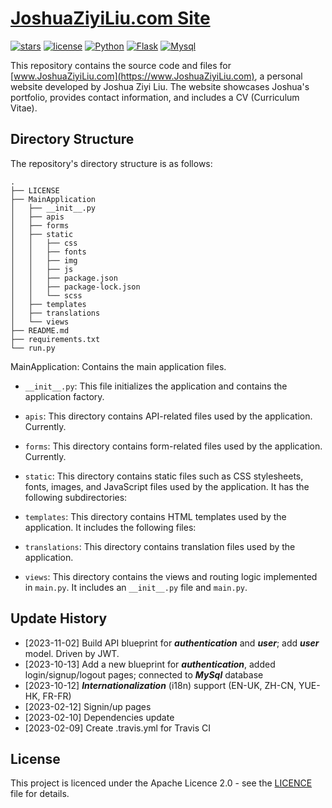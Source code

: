 # [JoshuaZiyiLiu.com Site](https://github.com/lavandejoey/JoshuaZiyiLiu.com)

[//]: # (Badges)
[![stars](https://img.shields.io/github/stars/lavandejoey/JoshuaZiyiLiu.com.svg)]()
[![license](https://img.shields.io/github/license/lavandejoey/JoshuaZiyiLiu.com.svg)]()
[![Python](https://img.shields.io/badge/python-3.10.13-blue.svg)](https://www.python.org/downloads/release/python-3100/)
[![Flask](https://img.shields.io/badge/flask-2.3.2-blue.svg)](https://flask.palletsprojects.com/en/1.1.x/)
[![Mysql](https://img.shields.io/badge/mysql-8.0.34-blue.svg)](https://dev.mysql.com/downloads/mysql/)

This repository contains the source code and files for [www.JoshuaZiyiLiu.com](https://www.JoshuaZiyiLiu.com), a
personal website developed by Joshua Ziyi Liu. The website showcases Joshua's portfolio, provides contact information,
and includes a CV (Curriculum Vitae).

## Directory Structure

The repository's directory structure is as follows:

```
.
├── LICENSE
├── MainApplication
│   ├── __init__.py
│   ├── apis
│   ├── forms
│   ├── static
│   │   ├── css
│   │   ├── fonts
│   │   ├── img
│   │   ├── js
│   │   ├── package.json
│   │   ├── package-lock.json
│   │   └── scss
│   ├── templates
│   ├── translations
│   └── views
├── README.md
├── requirements.txt
└── run.py
```

MainApplication: Contains the main application files.

- `__init__.py`: This file initializes the application and contains the application factory.

- `apis`: This directory contains API-related files used by the application. Currently.

- `forms`: This directory contains form-related files used by the application. Currently.

- `static`: This directory contains static files such as CSS stylesheets, fonts, images, and JavaScript files used by
  the application. It has the following subdirectories:

- `templates`: This directory contains HTML templates used by the application. It includes the following files:

- `translations`: This directory contains translation files used by the application.

- `views`: This directory contains the views and routing logic implemented in `main.py`. It includes an `__init__.py`
  file and `main.py`.

## Update History

- [2023-11-02] Build API blueprint for **_authentication_** and **_user_**; add **_user_** model. Driven by JWT.
- [2023-10-13] Add a new blueprint for **_authentication_**, added login/signup/logout pages; connected to **_MySql_** database
- [2023-10-12] **_Internationalization_** (i18n) support (EN-UK, ZH-CN, YUE-HK, FR-FR)
- [2023-02-12] Signin/up pages
- [2023-02-10] Dependencies update
- [2023-02-09] Create .travis.yml for Travis CI

## License

This project is licenced under the Apache Licence 2.0 - see the [LICENCE](LICENCE) file for details.
